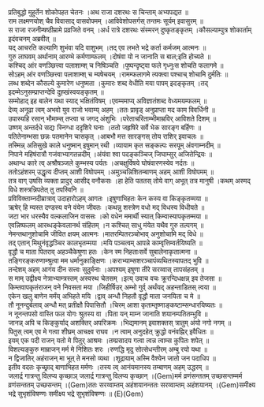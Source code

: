 

  
प्रतिबुद्धो मुहुर्तेन शोकोपहत चेतनः ।अथ राजा दशरथः स चिन्ताम् अभ्यपद्यत  ॥   
राम लक्ष्मणयोश् चैव विवासाद् वासवोपमम् ।आविवेशोपसर्गस् तन्तमः सूर्यम् इवासुरम्  ॥   
स राजा रजनीम्षष्ठीम्रामे प्रव्रजिते वनम् ।अर्ध रात्रे दशरथः संस्मरन् दुष्कृतङ्कृतम् ।कौसल्याम्पुत्र शोकार्ताम् इदंवचनम् अब्रवीत्  ॥   
यद् आचरति कल्याणि शुभंवा यदि वाशुभम् ।तद् एव लभते भद्रे कर्ता कर्मजम् आत्मनः  ॥   
गुरु लाघवम् अर्थानाम् आरम्भे कर्मणाम्फलम् ।दोषंवा यो न जानाति स बाल;इति होच्यते  ॥   
कश्चिद् आंर वणञ्छित्त्वा पलाशाम्श् च निषिञ्चति ।पुष्पन्दृष्ट्वा फले गृध्नुःस शोचति फलागमे  ॥   
सोऽहम् आंर वणञ्छित्त्वा पलाशाम्श् च म्यषेचयम् ।रामम्फलागमे त्यक्त्वा पश्चाच् शोचामि दुर्मतिः  ॥   
लब्ध शब्देन कौसल्ये कुमारेण धनुष्मता ।कुमारः शब्द वेधीति मया पापम् इदङ्कृतम् ।तद् इदम्मेऽनुसम्प्राप्तन्देवि दुह्खंस्वयङ्कृतम्  ॥   
सम्मोहाद् इह बालेन यथा स्याद् भक्षितंविषम् ।एवम्ममाप्य् अविज्ञातंशब्द वेध्यमयम्फलम्  ॥   
देव्य् अनूढा त्वम् अभवो युव राजो भवाम्य् अहम् ।ततः प्रावृड् अनुप्राप्ता मद काम विवर्धिनी  ॥   
उपास्यहि रसान् भौमाम्स् तप्त्वा च जगद् अंशुभिः ।परेताचरिताम्भीमाम्रविर् आविशते दिशम्  ॥   
उष्णम् अन्तर्दधे सद्यः स्निग्धा ददृशिरे घनाः ।ततो जहृषिरे सर्वे भेक सारङ्ग बर्हिणः  ॥   
पतितेनाम्भसा छन्नः पतमानेन चासकृत् ।आबभौ मत्त सारङ्गस् तोय राशिर् इवाचलः  ॥   
तस्मिन्न् अतिसुखे काले धनुष्मान् इषुमान् रथी ।व्यायाम कृत सङ्कल्पः सरयूम् अंवगाम्नदीम्  ॥   
निपाने महिषंरात्रौ गजंवाभ्यागतन्नदीम् ।अंयंवा श्वा पदङ्कञ्चिज् जिघाम्सुर् अजितेन्द्रियः  ॥   
अथान्ध कारे त्व् अश्रौषञ्जले कुम्भस्य पर्यतः ।अचक्षुर्विषये घोषंवारणस्येव नर्दतः  ॥   
ततोऽहंशरम् उद्धृत्य दीप्तम् आशी विषोपमम् ।अमुञ्चन्निशितम्बाणम् अहम् आशी विषोपमम्  ॥   
तत्र वाग् उषसि व्यक्ता प्रादुर् आसीद् वनौकसः ।हा हेति पततस् तोये वाग् अभूत् तत्र मानुषी ।कथम् अस्मद् विधे शस्त्रन्निपतेत् तु तपस्विनि  ॥   
प्रविविक्ताम्नदीम्रात्राव् उदाहारोऽहम् आगतः ।इषुणाभिहतः केन कस्य वा किङ्कृतम्मया  ॥   
ऋषेर् हि म्यस्त दण्डस्य वने वंयेन जीवतः ।कथन्नु शस्त्रेण वधो मद् विधस्य विधीयते  ॥   
जटा भार धरस्यैव वल्कलाजिन वाससः ।को वधेन ममार्थी स्यात् किम्वास्यापकृतम्मया  ॥   
एवन्निष्फलम् आरब्धङ्केवलानर्थ संहितम् ।न कश्चित् साधु मंयेत यथैव गुरु तल्पगम्  ॥   
नेमन्तथानुशोचामि जीवित क्षयम् आत्मनः ।मातरम्पितरञ्चोभाव् अनुशोचामि मद् विधे  ॥   
तद् एतान् मिथुनंवृद्धञ्चिर कालभृतम्मया ।मयि पञ्चत्वम् आपन्ने काम्वृत्तिम्वर्तयिष्यति  ॥   
वृद्धौ च माता पितराव् अहञ्चैकेषुणा हतः ।केन स्म निहताःसर्वे सुबालेनाकृतात्मना  ॥   
तङ्गिरङ्करुणाम्श्रुत्वा मम धर्मानुकाङ्क्षिणः ।कराभ्याम्सशरञ्चापंव्यथितस्यापतद् भुवि  ॥   
तन्देशम् अहम् आगंय दीन सत्त्वः सुदुर्मनाः ।अपश्यम् इषुणा तीरे सरय्वास् तापसंहतम्  ॥   
स माम् उद्वीक्ष्य नेत्राभ्याम्त्रस्तम् अस्वस्थ चेतसम् ।इत्य् उवाच वचः क्रूरन्दिधक्षन्न् इव तेजसा  ॥   
किम्तवापकृतंराजन् वने निवसता मया ।जिहीर्षिउर् अम्भो गुर्व् अर्थंयद् अहन्ताडितस् त्वया  ॥   
एकेन खलु बाणेन मर्मंय् अभिहते मयि ।द्वाव् अन्धौ निहतौ वृद्धौ माता जनयिता च मे  ॥   
तौ नूनन्दुर्बलाव् अन्धौ मत् प्रतीक्षौ पिपासितौ ।चिरम् आशा कृताम्तृष्णाङ्कष्टाम्सन्धारयिष्यतः  ॥   
न नूनन्तपसो वास्ति फल योगः श्रुतस्य वा ।पिता यन् माम्न जानाति शयानम्पतितम्भुवि  ॥   
जानन्न् अपि च किङ्कुर्याद् अशक्तिर् अपरिक्रमः ।भिद्यमानम् इवाशक्तस् त्रातुम् अंयो नगो नगम्  ॥   
पितुस् त्वम् एव मे गत्वा शीघ्रम् आचक्ष्व राघव ।न त्वाम् अनुदहेत् क्रुद्धो वनंवह्निर् इवैधितः  ॥   
इयम् एक पदी राजन् यतो मे पितुर् आश्रमः ।तम्प्रसादय गत्वा त्वन्न त्वाम्स कुपितः शपेत्  ॥   
विशल्यङ्कुरु माम्राजन् मर्म मे निशितः शरः ।रुणद्धि मृदु सोत्सेधन्तीरम् अम्बु रयो यथा  ॥   
न द्विजातिर् अहंराजन् मा भूत् ते मनसो व्यथा ।शूद्रायाम् अस्मि वैश्येन जातो जन पदाधिप  ॥   
इतीव वदतः कृच्छ्राद् बाणाभिहत मर्मणः ।तस्य त्व् आनंयमानस्य तम्बाणम् अहम् उद्धरम्  ॥   
जलार्द्र गात्रन्तु विलप्य कृच्छाञ् जलार्द्र गात्रन्तु विलप्य कृच्छान् ।(Gem)मर्म व्रणंसन्ततम् उच्छसन्तम्मर्म व्रणंसन्ततम् उच्छसन्तम् ।(Gem)ततः सरय्वाम्तम् अहंशयानन्ततः सरय्वाम्तम् अहंशयानम् ।(Gem)समीक्ष्य भद्रे सुभृशंविषण्णः समीक्ष्य भद्रे सुभृशंविषण्णः  ॥ (E)(Gem)  
